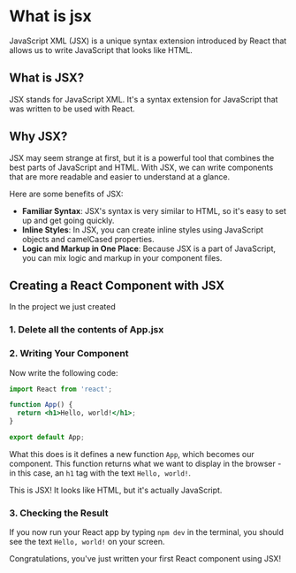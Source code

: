 # What is jsx

JavaScript XML (JSX) is a unique syntax extension introduced by React that allows us to write JavaScript that looks like HTML.

## What is JSX?

JSX stands for JavaScript XML. It's a syntax extension for JavaScript that was written to be used with React.

## Why JSX?

JSX may seem strange at first, but it is a powerful tool that combines the best parts of JavaScript and HTML. With JSX, we can write components that are more readable and easier to understand at a glance.

Here are some benefits of JSX:

- **Familiar Syntax**: JSX's syntax is very similar to HTML, so it's easy to set up and get going quickly.
- **Inline Styles**: In JSX, you can create inline styles using JavaScript objects and camelCased properties.
- **Logic and Markup in One Place**: Because JSX is a part of JavaScript, you can mix logic and markup in your component files.

## Creating a React Component with JSX

In the project we just created

### 1. Delete all the contents of App.jsx

### 2. Writing Your Component

Now write the following code:

```jsx
import React from 'react';

function App() {
  return <h1>Hello, world!</h1>;
}

export default App;

```

What this does is it defines a new function `App`, which becomes our component. This function returns what we want to display in the browser - in this case, an `h1` tag with the text `Hello, world!`.

This is JSX! It looks like HTML, but it's actually JavaScript.

### 3. Checking the Result

If you now run your React app by typing `npm dev` in the terminal, you should see the text `Hello, world!` on your screen. 

Congratulations, you've just written your first React component using JSX!